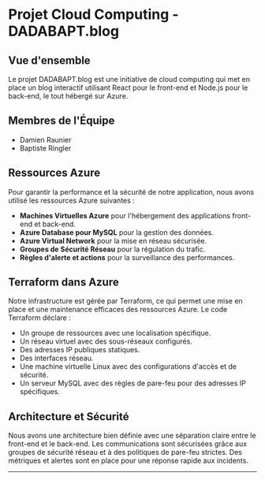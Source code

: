 # Projet Cloud Computing - DADABAPT.blog

## Vue d'ensemble
Le projet DADABAPT.blog est une initiative de cloud computing qui met en place un blog interactif utilisant React pour le front-end et Node.js pour le back-end, le tout hébergé sur Azure.

## Membres de l'Équipe
- Damien Raunier
- Baptiste Ringler

## Ressources Azure
Pour garantir la performance et la sécurité de notre application, nous avons utilisé les ressources Azure suivantes :
- **Machines Virtuelles Azure** pour l'hébergement des applications front-end et back-end.
- **Azure Database pour MySQL** pour la gestion des données.
- **Azure Virtual Network** pour la mise en réseau sécurisée.
- **Groupes de Sécurité Réseau** pour la régulation du trafic.
- **Règles d'alerte et actions** pour la surveillance des performances.

## Terraform dans Azure
Notre infrastructure est gérée par Terraform, ce qui permet une mise en place et une maintenance efficaces des ressources Azure. Le code Terraform déclare :
- Un groupe de ressources avec une localisation spécifique.
- Un réseau virtuel avec des sous-réseaux configurés.
- Des adresses IP publiques statiques.
- Des interfaces réseau.
- Une machine virtuelle Linux avec des configurations d'accès et de sécurité.
- Un serveur MySQL avec des règles de pare-feu pour des adresses IP spécifiques.


## Architecture et Sécurité
Nous avons une architecture bien définie avec une séparation claire entre le front-end et le back-end. Les communications sont sécurisées grâce aux groupes de sécurité réseau et à des politiques de pare-feu strictes. Des métriques et alertes sont en place pour une réponse rapide aux incidents.

---

